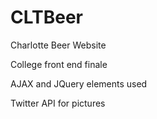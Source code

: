 # CLTBeer

Charlotte Beer Website

College front end finale

AJAX and JQuery elements used

Twitter API for pictures
